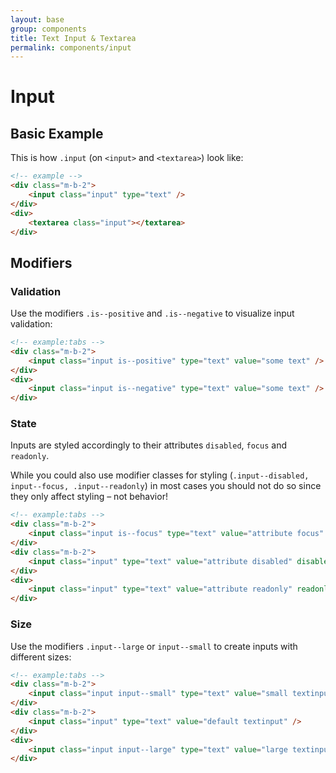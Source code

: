 ```yaml
---
layout: base
group: components
title: Text Input & Textarea
permalink: components/input
---
```


# Input

## Basic Example

This is how `.input` (on `<input>` and `<textarea>`) look like:

```html
<!-- example -->
<div class="m-b-2">
    <input class="input" type="text" />
</div>
<div>
    <textarea class="input"></textarea>
</div>
```

## Modifiers

### Validation

Use the modifiers `.is--positive` and `.is--negative` to visualize input validation:

```html
<!-- example:tabs -->
<div class="m-b-2">
    <input class="input is--positive" type="text" value="some text" />
</div>
<div>
    <input class="input is--negative" type="text" value="some text" />
</div>
```

### State

Inputs are styled accordingly to their attributes `disabled`, `focus` and `readonly`.

<p class="hint hint--negative">While you could also use modifier classes for styling (<code>.input--disabled, input--focus, .input--readonly</code>) in most cases you should not do so since they only affect styling – not behavior!</p>

```html
<!-- example:tabs -->
<div class="m-b-2">
    <input class="input is--focus" type="text" value="attribute focus" focus />
</div>
<div class="m-b-2">
    <input class="input" type="text" value="attribute disabled" disabled />
</div>
<div>
    <input class="input" type="text" value="attribute readonly" readonly />
</div>
```

### Size

Use the modifiers `.input--large` or `input--small` to create inputs with different sizes:

```html
<!-- example:tabs -->
<div class="m-b-2">
    <input class="input input--small" type="text" value="small textinput" />
</div>
<div class="m-b-2">
    <input class="input" type="text" value="default textinput" />
</div>
<div>
    <input class="input input--large" type="text" value="large textinput" />
</div>
```
